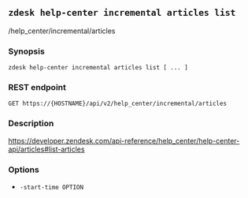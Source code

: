## `zdesk help-center incremental articles list`

/help_center/incremental/articles

### Synopsis

    zdesk help-center incremental articles list [ ... ]

### REST endpoint

    GET https://{HOSTNAME}/api/v2/help_center/incremental/articles

### Description

https://developer.zendesk.com/api-reference/help_center/help-center-api/articles#list-articles

### Options

* `-start-time OPTION`

